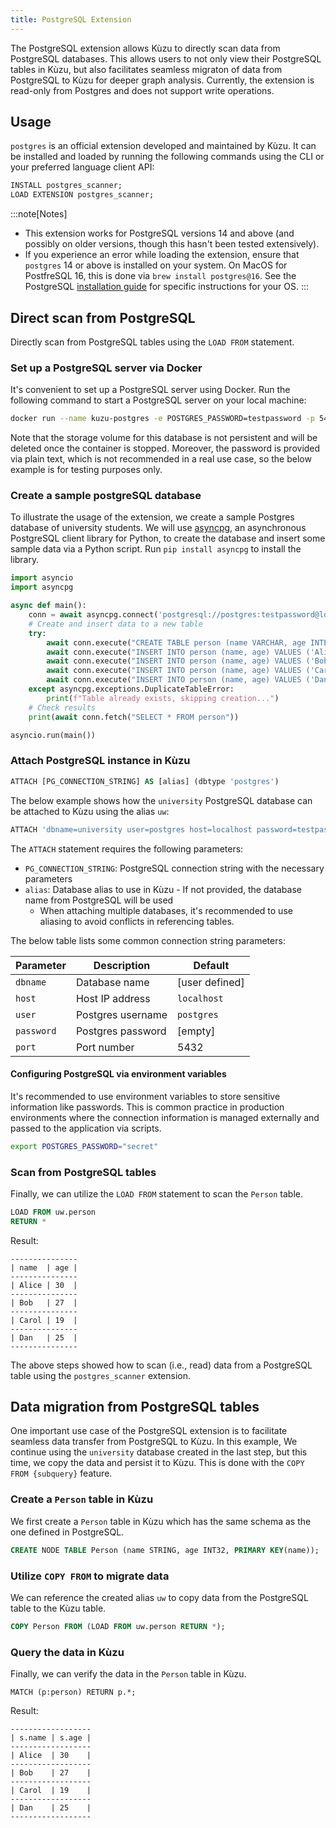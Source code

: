 ```yaml
---
title: PostgreSQL Extension
---
```


The PostgreSQL extension allows Kùzu to directly scan data from PostgreSQL databases.
This allows users to not only view their PostgreSQL tables in Kùzu, but also facilitates seamless
migraton of data from PostgreSQL to Kùzu for deeper graph analysis. Currently, the extension is read-only
from Postgres and does not support write operations.

## Usage

`postgres` is an official extension developed and maintained by Kùzu.
It can be installed and loaded by running the following commands using the CLI or your preferred language
client API:

```sql
INSTALL postgres_scanner;
LOAD EXTENSION postgres_scanner;
```

:::note[Notes]
- This extension works for PostgreSQL versions 14 and above (and possibly on older versions,
though this hasn't been tested extensively).
- If you experience an error while loading the extension, ensure that `postgres` 14 or above is installed
on your system. On MacOS for PostfreSQL 16, this is done via `brew install postgres@16`. See the PostgreSQL
[installation guide](https://www.postgresql.org/download/) for specific instructions for your OS.
:::

## Direct scan from PostgreSQL

Directly scan from PostgreSQL tables using the `LOAD FROM` statement.

### Set up a PostgreSQL server via Docker

It's convenient to set up a PostgreSQL server using Docker. Run the following command to start a
PostgreSQL server on your local machine:

```sh
docker run --name kuzu-postgres -e POSTGRES_PASSWORD=testpassword -p 5432:5432 --rm postgres:latest
```

Note that the storage volume for this database is not persistent and will be deleted once the
container is stopped. Moreover, the password is provided via plain text, which is not recommended
in a real use case, so the below example is for testing purposes only.

### Create a sample postgreSQL database

To illustrate the usage of the extension, we create a sample Postgres database of university
students. We will use [asyncpg](https://magicstack.github.io/asyncpg/current/index.html),
an asynchronous PostgreSQL client library for Python, to create the database and insert some sample data
via a Python script.
Run `pip install asyncpg` to install the library.

```py
import asyncio
import asyncpg

async def main():
    conn = await asyncpg.connect('postgresql://postgres:testpassword@localhost:5432/postgres')
    # Create and insert data to a new table
    try:
        await conn.execute("CREATE TABLE person (name VARCHAR, age INTEGER);")
        await conn.execute("INSERT INTO person (name, age) VALUES ('Alice', 30)")
        await conn.execute("INSERT INTO person (name, age) VALUES ('Bob', 27)")
        await conn.execute("INSERT INTO person (name, age) VALUES ('Carol', 19)")
        await conn.execute("INSERT INTO person (name, age) VALUES ('Dan', 25)")
    except asyncpg.exceptions.DuplicateTableError:
        print(f"Table already exists, skipping creation...")
    # Check results
    print(await conn.fetch("SELECT * FROM person"))

asyncio.run(main())
```

### Attach PostgreSQL instance in Kùzu

```sql
ATTACH [PG_CONNECTION_STRING] AS [alias] (dbtype 'postgres')
```

The below example shows how the `university` PostgreSQL database can be attached to Kùzu using
the alias `uw`:

```sql
ATTACH 'dbname=university user=postgres host=localhost password=testpassword port=5432' AS uw (dbtype 'postgres');
```

The `ATTACH` statement requires the following parameters:

- `PG_CONNECTION_STRING`: PostgreSQL connection string with the necessary parameters
- `alias`: Database alias to use in Kùzu - If not provided, the database name from PostgreSQL will be used
    - When attaching multiple databases, it's recommended to use aliasing to avoid conflicts in
referencing tables.

The below table lists some common connection string parameters:

| Parameter | Description | Default |
|-----------|-------------| ------- |
| `dbname`    | Database name | [user defined] |
| `host`      | Host IP address | `localhost` |
| `user`      | Postgres username | `postgres` |
| `password`  | Postgres password | [empty] |
| `port`      | Port number | 5432 |

#### Configuring PostgreSQL via environment variables

It's recommended to use environment variables to store sensitive information like passwords. This is
common practice in production environments where the connection information is managed externally and
passed to the application via scripts.

```sh
export POSTGRES_PASSWORD="secret"
```

### Scan from PostgreSQL tables

Finally, we can utilize the `LOAD FROM` statement to scan the `Person` table.

```sql
LOAD FROM uw.person
RETURN *
```

Result:

```
---------------
| name  | age |
---------------
| Alice | 30  |
---------------
| Bob   | 27  |
---------------
| Carol | 19  |
---------------
| Dan   | 25  |
---------------
```

The above steps showed how to scan (i.e., read) data from a PostgreSQL table using the `postgres_scanner` extension.

## Data migration from PostgreSQL tables

One important use case of the PostgreSQL extension is to facilitate seamless data transfer from PostgreSQL to Kùzu.
In this example, We continue using the `university` database created in the last step, but this time,
we copy the data and persist it to Kùzu. This is done with the `COPY FROM {subquery}` feature.

### Create a `Person` table in Kùzu

We first create a `Person` table in Kùzu which has the same schema as the one defined in PostgreSQL.

```sql
CREATE NODE TABLE Person (name STRING, age INT32, PRIMARY KEY(name));
```

### Utilize `COPY FROM` to migrate data

We can reference the created alias `uw` to copy data from the PostgreSQL table to the Kùzu table.

```sql
COPY Person FROM (LOAD FROM uw.person RETURN *);
```

### Query the data in Kùzu

Finally, we can verify the data in the `Person` table in Kùzu.

```cypher
MATCH (p:person) RETURN p.*;
```

Result:
```
------------------
| s.name | s.age |
------------------
| Alice  | 30    |
------------------
| Bob    | 27    |
------------------
| Carol  | 19    |
------------------
| Dan    | 25    |
------------------
```
